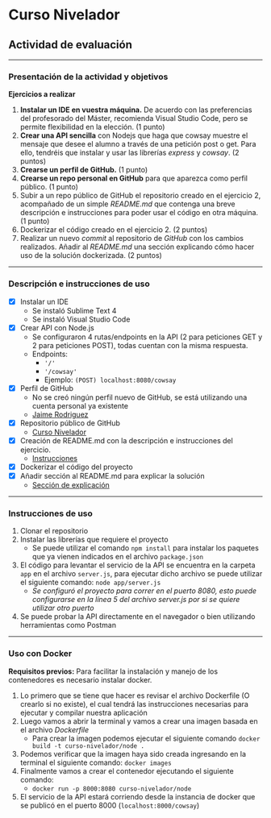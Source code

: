 # Curso Nivelador #
## Actividad de evaluación ##

---

### Presentación de la actividad y objetivos ###

**Ejercicios a realizar**
1. **Instalar un IDE en vuestra máquina.** De acuerdo con las preferencias del
profesorado del Máster, recomienda Visual Studio Code, pero se permite
flexibilidad en la elección. (1 punto)
2. **Crear una API sencilla** con Nodejs que haga que cowsay muestre el mensaje
que desee el alumno a través de una petición post o get. Para ello, tendréis
que instalar y usar las librerías *express* y *cowsay*. (2 puntos)
3. **Crearse un perfil de GitHub.** (1 punto)
4. **Crearse un repo personal en GitHub** para que aparezca como perfil público. (1
punto)
5. Subir a un repo público de GitHub el repositorio creado en el ejercicio 2,
acompañado de un simple *README.md* que contenga una breve descripción e
instrucciones para poder usar el código en otra máquina. (1 punto)
6. Dockerizar el código creado en el ejercicio 2. (2 puntos)
7. Realizar un nuevo *commit* al repositorio de *GitHub* con los cambios realizados.
Añadir al *README.md* una sección explicando cómo hacer uso de la solución
dockerizada. (2 puntos)

---

### Descripción e instrucciones de uso ###
- [x] Instalar un IDE
	* Se instaló Sublime Text 4
	* Se instaló Visual Studio Code
- [x] Crear API con Node.js
	* Se configuraron 4 rutas/endpoints en la API (2 para peticiones GET y 2 para peticiones POST), todas cuentan con la misma respuesta.
	* Endpoints:
		* `'/'`
		* `'/cowsay'`
		* Ejemplo: `(POST) localhost:8080/cowsay`
- [x] Perfil de GitHub
	* No se creó ningún perfil nuevo de GitHub, se está utilizando una cuenta personal ya existente
	* [Jaime Rodriguez](https://github.com/JimmyRdzS)
- [x] Repositorio público de GitHub
	* [Curso Nivelador](https://github.com/JimmyRdzS/curso-nivelador)
- [x] Creación de README.md con la descripción e instrucciones del ejercicio.
	* [Instrucciones](https://github.com/JimmyRdzS/curso-nivelador#instrucciones-de-uso)
- [x] Dockerizar el código del proyecto
- [x] Añadir sección al README.md para explicar la solución
	* [Sección de explicación](https://github.com/JimmyRdzS/curso-nivelador#uso-con-docker)

---

### Instrucciones de uso ###
1. Clonar el repositorio
2. Instalar las librerías que requiere el proyecto
	* Se puede utilizar el comando `npm install` para instalar los paquetes que ya vienen indicados en el archivo `package.json`
3. El código para levantar el servicio de la API se encuentra en la carpeta `app` en el archivo `server.js`, para ejecutar dicho archivo se puede utilizar el siguiente comando: `node app/server.js`
	* *Se configuró el proyecto para correr en el puerto 8080, esto puede configurarse en la línea 5 del archivo server.js por si se quiere utilizar otro puerto*
4. Se puede probar la API directamente en el navegador o bien utilizando herramientas como Postman

---

### Uso con Docker ###
**Requisitos previos:** Para facilitar la instalación y manejo de los contenedores es necesario instalar docker.
1. Lo primero que se tiene que hacer es revisar el archivo Dockerfile (O crearlo si no existe), el cual tendrá las instrucciones necesarias para ejecutar y compilar nuestra aplicación
2. Luego vamos a abrir la terminal y vamos a crear una imagen basada en el archivo *Dockerfile*
	* Para crear la imagen podemos ejecutar el siguiente comando `docker build -t curso-nivelador/node .`
3. Podemos verificar que la imagen haya sido creada ingresando en la terminal el siguiente comando: `docker images`
4. Finalmente vamos a crear el contenedor ejecutando el siguiente comando:
	* `docker run -p 8000:8080 curso-nivelador/node`
5. El servicio de la API estará corriendo desde la instancia de docker que se publicó en el puerto 8000 (`localhost:8000/cowsay`)